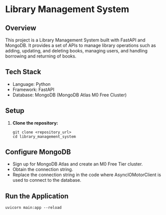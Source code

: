 # Library Management System

## Overview

This project is a Library Management System built with FastAPI and MongoDB. It provides a set of APIs to manage library operations such as adding, updating, and deleting books, managing users, and handling borrowing and returning of books.

## Tech Stack

- Language: Python
- Framework: FastAPI
- Database: MongoDB (MongoDB Atlas M0 Free Cluster)

## Setup

1. **Clone the repository:**
   ```
   git clone <repository_url>
   cd library_management_system
   ```

## Configure MongoDB

- Sign up for MongoDB Atlas and create an M0 Free Tier cluster.
- Obtain the connection string.
- Replace the connection string in the code where AsyncIOMotorClient is used to connect to the database.

## Run the Application

```
uvicorn main:app --reload
```
